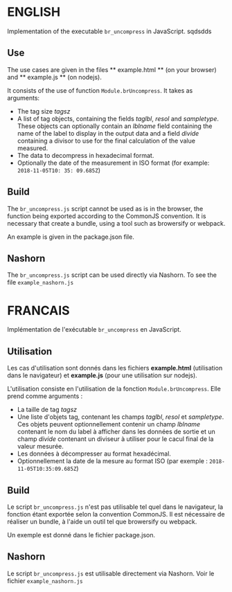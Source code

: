 ENGLISH
===========================
Implementation of the executable `br_uncompress` in JavaScript.
sqdsdds
## Use

The use cases are given in the files ** example.html ** (on your browser) and ** example.js ** (on nodejs).

It consists of the use of function `Module.brUncompress`.
It takes as arguments:

* The tag size _tagsz_
* A list of tag objects, containing the fields _taglbl_, _resol_ and
  _sampletype_. These objects can optionally contain an _lblname_ field
  containing the name of the label to display in the output data and a field
  _divide_ containing a divisor to use for the final calculation of the value
  measured.
* The data to decompress in hexadecimal format.
* Optionally the date of the measurement in ISO format (for example: `2018-11-05T10: 35: 09.685Z`)

## Build

The `br_uncompress.js` script cannot be used as is in the browser,
the function being exported according to the CommonJS convention. It is necessary that
create a bundle, using a tool such as browersify or webpack.

An example is given in the package.json file.

## Nashorn

The `br_uncompress.js` script can be used directly via Nashorn. To see the
file `example_nashorn.js`



[1]: https://nodejs.org/en/ "NodeJs"

FRANCAIS
===========================

Implémentation de l'exécutable `br_uncompress` en JavaScript.

## Utilisation

Les cas d'utilisation sont donnés dans les fichiers **example.html** (utilisation
dans le navigateur) et **example.js** (pour une utilisation sur nodejs). 

L'utilisation consiste en l'utilisation de la fonction `Module.brUncompress`.
Elle prend comme arguments :

* La taille de tag _tagsz_
* Une liste d'objets tag, contenant les champs _taglbl_, _resol_ et
  _sampletype_. Ces objets peuvent optionnellement contenir un champ _lblname_
  contenant le nom du label à afficher dans les données de sortie et un champ
  _divide_ contenant un diviseur à utiliser pour le cacul final de la valeur
  mesurée.
* Les données à décompresser au format hexadécimal.
* Optionnellement la date de la mesure au format ISO (par exemple : `2018-11-05T10:35:09.685Z`)

## Build

Le script `br_uncompress.js` n'est pas utilisable tel quel dans le navigateur,
la fonction étant exportée selon la convention CommonJS. Il est nécessaire de
réaliser un bundle, à l'aide un outil tel que browersify ou webpack.

Un exemple est donné dans le fichier package.json.

## Nashorn

Le script `br_uncompress.js` est utilisable directement via Nashorn. Voir le
fichier `example_nashorn.js`


[1]: https://nodejs.org/en/ "NodeJs"  
